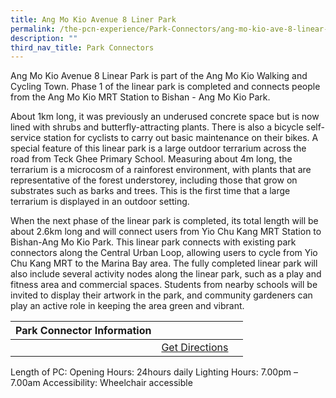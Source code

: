 ```yaml
---
title: Ang Mo Kio Avenue 8 Liner Park
permalink: /the-pcn-experience/Park-Connectors/ang-mo-kio-ave-8-linear-park
description: ""
third_nav_title: Park Connectors
---
```

Ang Mo Kio Avenue 8 Linear Park is part of the Ang Mo Kio Walking and Cycling Town. Phase 1 of the linear park is completed and connects people from the Ang Mo Kio MRT Station to Bishan - Ang Mo Kio Park.

About 1km long, it was previously an underused concrete space but is now lined with shrubs and butterfly-attracting plants. There is also a bicycle self-service station for cyclists to carry out basic maintenance on their bikes.  A special feature of this linear park is a large outdoor terrarium across the road from Teck Ghee Primary School. Measuring about 4m long, the terrarium is a microcosm of a rainforest environment, with plants that are representative of the forest understorey, including those that grow on substrates such as barks and trees. This is the first time that a large terrarium is displayed in an outdoor setting.

When the next phase of the linear park is completed, its total length will be about 2.6km long and will connect users from Yio Chu Kang MRT Station to Bishan-Ang Mo Kio Park. This linear park connects with existing park connectors along the Central Urban Loop, allowing users to cycle from Yio Chu Kang MRT to the Marina Bay area. The fully completed linear park will also include several activity nodes along the linear park, such as a play and fitness area and commercial spaces. Students from nearby schools will be invited to display their artwork in the park, and community gardeners can play an active role in keeping the area green and vibrant.


| **Park Connector Information** | ||
| -------- | -------- | -------- |
| | [Get Directions](https://www.onemap.gov.sg/main/v2/?lat=1.3603740432654368&lng=103.85256985214166) |
Length of PC: 
Opening Hours: 24hours daily
Lighting Hours: 7.00pm – 7.00am
Accessibility: Wheelchair accessible